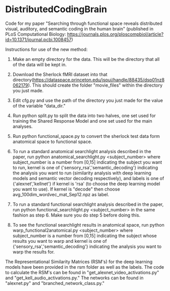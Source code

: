 # DistributedCodingBrain
Code for my paper "Searching through functional space reveals distributed visual,
auditory, and semantic coding in the human brain" (published in PLoS Computational Biology: https://journals.plos.org/ploscompbiol/article?id=10.1371/journal.pcbi.1008457)

Instructions for use of the new method:

1) Make an empty directory for the data. This will be the directory that all of the data will be kept in.

2) Download the Sherlock fMRI dataset into that directory(https://dataspace.princeton.edu/jspui/handle/88435/dsp01nz8062179). This should create the folder "movie_files" within the directory you just made. 

3) Edit cfg.py and use the path of the directory you just made for the value of the variable "data_dir."

4) Run python split.py to split the data into two halves, one set used for training the Shared Response Model and one set used for the main analyses. 

5) Run python functional_space.py to convert the sherlock test data form anatomical space to functional space. 

6) To run a standard anatomical searchlight analysis described in the paper, run python anatomical_searchlight.py <subject_number> <kernel> <labels> where subject_number is a number from [0,15] indicating the subject you want to run, kernel is one of {'sensory_rsa','semantic_decoding'} indicating the analysis you want to run (similarity analysis with deep learning models and semantic vector decoding respectively), and labels is one of {'alexnet','kellnet'} if kernel is 'rsa' (to choose the deep learning model you want to use). If kernel is "decode" then choose avg_100dim_wordvec_mat_Sep12.npz as label.  
  
 7) To run a standard functional searchlight analysis described in the paper, run python functional_searchlight.py <subject_number> <kernel> <labels> in the same fashion as step 6. Make sure you do step 5 before doing this. 
  
 8) To see the functional searchlight results in anatomical space, run python warp_functional2anatomical.py <subject_number> <kernel> where subject_number is a number from [0,15] indicating the subject whose results you want to warp and kernel is one of {'sensory_rsa','semantic_decoding'} indicating the analysis you want to warp the results for. 
  
 The Representational Similarity Matrices (RSM's) for the deep learning models have been provided in the rsm folder as well as the labels. The code to calculate the RSM's can be found in "get_alexnet_video_activations.py" and "get_kell_audio_activations.py." The networks can be found in "alexnet.py" and "branched_network_class.py." 
